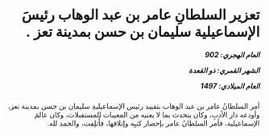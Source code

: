 <h1 dir="rtl">تعزير السلطانِ عامر بن عبد الوهاب رئيسَ الإسماعيلية سليمان بن حسن بمدينة تعز .</h1>

<h5 dir="rtl">العام الهجري:  902

الشهر القمري: ذو القعدة

العام الميلادي: 1497</h5>

<p dir="rtl">أمر السلطانُ عامر بن عبد الوهاب بتقييد رئيس الإسماعيليةِ سليمان بن حسن بمدينة تعز، وأودعه دار الأدبِ، وكان يتحدث بما لا يعنيه من المغيبات المستقبلات، وكان عالمَ الإسماعيلية، فأمر السلطانُ عامر بإحضار كتبِه وإتلافها، فأُتلِفت، والحمد لله.</p></br>
